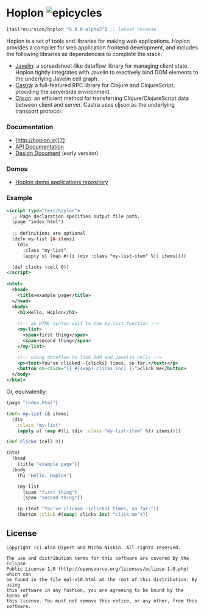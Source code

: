 # Hoplon ![epicycles][11]

[](dependency)
```clojure
[tailrecursion/hoplon "6.0.0-alpha3"] ;; latest release
```
[](/dependency)

Hoplon is a set of tools and libraries for making web applications. Hoplon
provides a compiler for web application frontend development, and includes
the following libraries as dependencies to complete the stack:

* [Javelin][1]: a spreadsheet-like dataflow library for managing client
  state. Hoplon tightly integrates with Javelin to reactively bind DOM
  elements to the underlying Javelin cell graph.
* [Castra][2]: a full-featured RPC library for Clojure and
  ClojureScript, providing the serverside environment.
* [Cljson][3]: an efficient method for transferring Clojure/ClojureScript
  data between client and server. Castra uses cljson as the underlying
  transport protocol.

### Documentation

* [http://hoplon.io][7]
* [API Documentation][9]
* [Design Document][6] (early version)

### Demos

* [Hoplon demo applications repository][5]

### Example

```xml
<script type="text/hoplon">
  ;; Page declaration specifies output file path.
  (page "index.html")
  
  ;; definitions are optional
  (defn my-list [& items]
    (div
      :class "my-list"
      (apply ul (map #(li (div :class "my-list-item" %)) items))))

  (def clicks (cell 0))
</script>
    
<html>
  <head>
    <title>example page</title>
  </head>
  <body>
    <h1>Hello, Hoplon</h1>
    
    <!-- an HTML syntax call to the my-list function -->
    <my-list>
      <span>first thing</span>
      <span>second thing</span>
    </my-list>

    <!-- using dataflow to link DOM and Javelin cells -->
    <p><text>You've clicked ~{clicks} times, so far.</text></p>
    <button on-click="{{ #(swap! clicks inc) }}">click me</button>
  </body>
</html>
```

Or, equivalently:

```clojure
(page "index.html")

(defn my-list [& items]
  (div
    :class "my-list"
    (apply ul (map #(li (div :class "my-list-item" %)) items))))

(def clicks (cell 0))

(html
  (head
    (title "example page"))
  (body
    (h1 "Hello, Hoplon")

    (my-list
      (span "first thing")
      (span "second thing"))

    (p (text "You've clicked ~{clicks} times, so far."))
    (button :click #(swap! clicks inc) "click me")))
```

## License

```
Copyright (c) Alan Dipert and Micha Niskin. All rights reserved.

The use and distribution terms for this software are covered by the Eclipse
Public License 1.0 (http://opensource.org/licenses/eclipse-1.0.php) which can
be found in the file epl-v10.html at the root of this distribution. By using
this software in any fashion, you are agreeing to be bound by the terms of
this license. You must not remove this notice, or any other, from this software.
```

[1]: https://github.com/tailrecursion/javelin
[2]: https://github.com/tailrecursion/castra
[3]: https://github.com/tailrecursion/cljson
[4]: https://clojars.org/tailrecursion/hoplon
[5]: https://github.com/tailrecursion/hoplon-demos
[6]: doc/Design.md
[7]: http://hoplon.io/
[8]: https://clojars.org/tailrecursion/hoplon/latest-version.svg?bustcache=2
[9]: http://tailrecursion.github.io/hoplon/
[10]: http://en.wikipedia.org/wiki/Deferent_and_epicycle
[11]: http://img.shields.io/badge/epicycles-0-green.svg?cache=1
[12]: https://badge.waffle.io/tailrecursion/hoplon.png?label=ready&title=Ready
[13]: https://waffle.io/tailrecursion/hoplon
